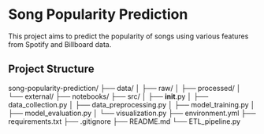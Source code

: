 # Song Popularity Prediction

This project aims to predict the popularity of songs using various features from Spotify and Billboard data.

## Project Structure

song-popularity-prediction/
├── data/
│   ├── raw/
│   ├── processed/
│   └── external/
├── notebooks/
├── src/
│   ├── __init__.py
│   ├── data_collection.py
│   ├── data_preprocessing.py
│   ├── model_training.py
│   ├── model_evaluation.py
│   └── visualization.py
├── environment.yml
├── requirements.txt
├── .gitignore
├── README.md
└── ETL_pipeline.py
